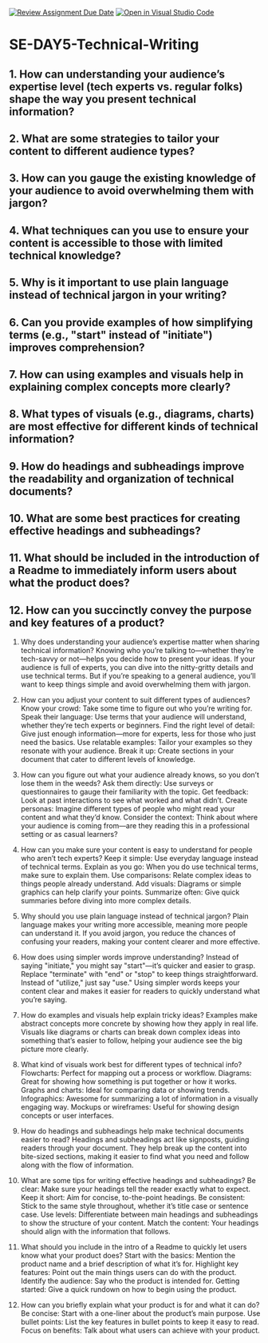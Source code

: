 [![Review Assignment Due Date](https://classroom.github.com/assets/deadline-readme-button-22041afd0340ce965d47ae6ef1cefeee28c7c493a6346c4f15d667ab976d596c.svg)](https://classroom.github.com/a/zsAR-pyY)
[![Open in Visual Studio Code](https://classroom.github.com/assets/open-in-vscode-2e0aaae1b6195c2367325f4f02e2d04e9abb55f0b24a779b69b11b9e10269abc.svg)](https://classroom.github.com/online_ide?assignment_repo_id=15698980&assignment_repo_type=AssignmentRepo)
# SE-DAY5-Technical-Writing
## 1. How can understanding your audience’s expertise level (tech experts vs. regular folks) shape the way you present technical information?
## 2. What are some strategies to tailor your content to different audience types?
## 3. How can you gauge the existing knowledge of your audience to avoid overwhelming them with jargon?
## 4. What techniques can you use to ensure your content is accessible to those with limited technical knowledge?
## 5. Why is it important to use plain language instead of technical jargon in your writing?
## 6. Can you provide examples of how simplifying terms (e.g., "start" instead of "initiate") improves comprehension?
## 7. How can using examples and visuals help in explaining complex concepts more clearly?
## 8. What types of visuals (e.g., diagrams, charts) are most effective for different kinds of technical information?
## 9. How do headings and subheadings improve the readability and organization of technical documents?
## 10. What are some best practices for creating effective headings and subheadings?
## 11. What should be included in the introduction of a Readme to immediately inform users about what the product does?
## 12. How can you succinctly convey the purpose and key features of a product?

1. Why does understanding your audience’s expertise matter when sharing technical information?
Knowing who you’re talking to—whether they’re tech-savvy or not—helps you decide how to present your ideas. If your audience is full of experts, you can dive into the nitty-gritty details and use technical terms. But if you’re speaking to a general audience, you’ll want to keep things simple and avoid overwhelming them with jargon.

2. How can you adjust your content to suit different types of audiences?
Know your crowd: Take some time to figure out who you’re writing for.
Speak their language: Use terms that your audience will understand, whether they’re tech experts or beginners.
Find the right level of detail: Give just enough information—more for experts, less for those who just need the basics.
Use relatable examples: Tailor your examples so they resonate with your audience.
Break it up: Create sections in your document that cater to different levels of knowledge.
3. How can you figure out what your audience already knows, so you don’t lose them in the weeds?
Ask them directly: Use surveys or questionnaires to gauge their familiarity with the topic.
Get feedback: Look at past interactions to see what worked and what didn’t.
Create personas: Imagine different types of people who might read your content and what they’d know.
Consider the context: Think about where your audience is coming from—are they reading this in a professional setting or as casual learners?
4. How can you make sure your content is easy to understand for people who aren’t tech experts?
Keep it simple: Use everyday language instead of technical terms.
Explain as you go: When you do use technical terms, make sure to explain them.
Use comparisons: Relate complex ideas to things people already understand.
Add visuals: Diagrams or simple graphics can help clarify your points.
Summarize often: Give quick summaries before diving into more complex details.
5. Why should you use plain language instead of technical jargon?
Plain language makes your writing more accessible, meaning more people can understand it. If you avoid jargon, you reduce the chances of confusing your readers, making your content clearer and more effective.

6. How does using simpler words improve understanding?
Instead of saying "initiate," you might say "start"—it’s quicker and easier to grasp.
Replace "terminate" with "end" or "stop" to keep things straightforward.
Instead of "utilize," just say "use."
Using simpler words keeps your content clear and makes it easier for readers to quickly understand what you’re saying.

7. How do examples and visuals help explain tricky ideas?
Examples make abstract concepts more concrete by showing how they apply in real life. Visuals like diagrams or charts can break down complex ideas into something that’s easier to follow, helping your audience see the big picture more clearly.

8. What kind of visuals work best for different types of technical info?
Flowcharts: Perfect for mapping out a process or workflow.
Diagrams: Great for showing how something is put together or how it works.
Graphs and charts: Ideal for comparing data or showing trends.
Infographics: Awesome for summarizing a lot of information in a visually engaging way.
Mockups or wireframes: Useful for showing design concepts or user interfaces.
9. How do headings and subheadings help make technical documents easier to read?
Headings and subheadings act like signposts, guiding readers through your document. They help break up the content into bite-sized sections, making it easier to find what you need and follow along with the flow of information.

10. What are some tips for writing effective headings and subheadings?
Be clear: Make sure your headings tell the reader exactly what to expect.
Keep it short: Aim for concise, to-the-point headings.
Be consistent: Stick to the same style throughout, whether it’s title case or sentence case.
Use levels: Differentiate between main headings and subheadings to show the structure of your content.
Match the content: Your headings should align with the information that follows.
11. What should you include in the intro of a Readme to quickly let users know what your product does?
Start with the basics: Mention the product name and a brief description of what it’s for.
Highlight key features: Point out the main things users can do with the product.
Identify the audience: Say who the product is intended for.
Getting started: Give a quick rundown on how to begin using the product.
12. How can you briefly explain what your product is for and what it can do?
Be concise: Start with a one-liner about the product’s main purpose.
Use bullet points: List the key features in bullet points to keep it easy to read.
Focus on benefits: Talk about what users can achieve with your product.
